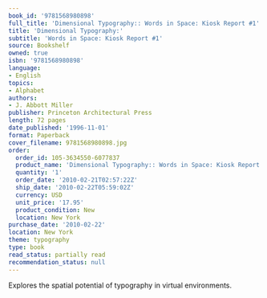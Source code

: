 ```yaml
---
book_id: '9781568980898'
full_title: 'Dimensional Typography:: Words in Space: Kiosk Report #1'
title: 'Dimensional Typography:'
subtitle: 'Words in Space: Kiosk Report #1'
source: Bookshelf
owned: true
isbn: '9781568980898'
language:
- English
topics:
- Alphabet
authors:
- J. Abbott Miller
publisher: Princeton Architectural Press
length: 72 pages
date_published: '1996-11-01'
format: Paperback
cover_filename: 9781568980898.jpg
order:
  order_id: 105-3634550-6077837
  product_name: 'Dimensional Typography:: Words in Space: Kiosk Report #1'
  quantity: '1'
  order_date: '2010-02-21T02:57:22Z'
  ship_date: '2010-02-22T05:59:02Z'
  currency: USD
  unit_price: '17.95'
  product_condition: New
  location: New York
purchase_date: '2010-02-22'
location: New York
theme: typography
type: book
read_status: partially read
recommendation_status: null
---
```

Explores the spatial potential of typography in virtual environments.
